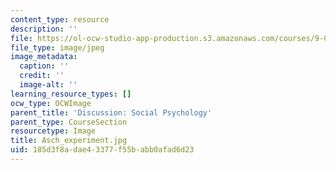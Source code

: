 ```yaml
---
content_type: resource
description: ''
file: https://ol-ocw-studio-app-production.s3.amazonaws.com/courses/9-00sc-introduction-to-psychology-fall-2011/185d3f8adae43377f55babb0afad6d23_Asch_experiment.jpg
file_type: image/jpeg
image_metadata:
  caption: ''
  credit: ''
  image-alt: ''
learning_resource_types: []
ocw_type: OCWImage
parent_title: 'Discussion: Social Psychology'
parent_type: CourseSection
resourcetype: Image
title: Asch_experiment.jpg
uid: 185d3f8a-dae4-3377-f55b-abb0afad6d23
---
```

